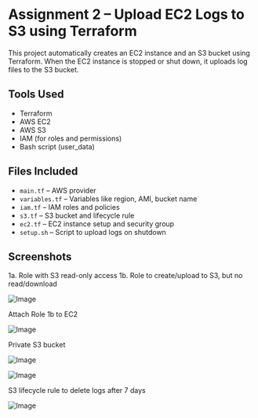 # Assignment 2 – Upload EC2 Logs to S3 using Terraform

This project automatically creates an EC2 instance and an S3 bucket using Terraform. When the EC2 instance is stopped or shut down, it uploads log files to the S3 bucket.

##  Tools Used

- Terraform
- AWS EC2
- AWS S3
- IAM (for roles and permissions)
- Bash script (user_data)

##  Files Included

- `main.tf` – AWS provider
- `variables.tf` – Variables like region, AMI, bucket name
- `iam.tf` – IAM roles and policies
- `s3.tf` – S3 bucket and lifecycle rule
- `ec2.tf` – EC2 instance setup and security group
- `setup.sh` – Script to upload logs on shutdown

##  Screenshots

1a. Role with S3 read-only access 
1b. Role to create/upload to S3, but no read/download 

![Image](https://github.com/user-attachments/assets/28642c82-bd8e-49ff-a09d-17a3b423e1da)

Attach Role 1b to EC2

![Image](https://github.com/user-attachments/assets/bdaf2fbe-17d3-4744-b7cb-b0292d990125)

Private S3 bucket

![Image](https://github.com/user-attachments/assets/1c02d002-99ba-4f6c-a63e-566e5305e71e)

![Image](https://github.com/user-attachments/assets/b5f0a345-058f-422e-a6f0-a925b9fa67be)

S3 lifecycle rule to delete logs after 7 days

![Image](https://github.com/user-attachments/assets/f5fbfe4e-f62f-479d-b07d-4957f1623f31)
